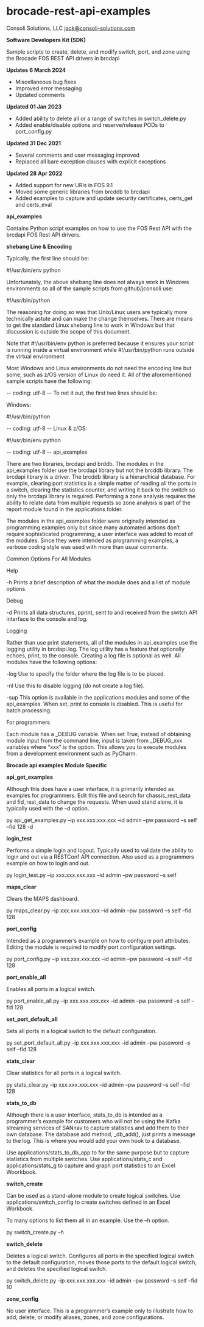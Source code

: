 # brocade-rest-api-examples

Consoli Solutions, LLC
jack@consoli-solutions.com

**Software Developers Kit (SDK)**

Sample scripts to create, delete, and modify switch, port, and zone using the Brocade FOS REST API drivers in brcdapi

**Updates 6 March 2024**

* Miscellaneous bug fixes
* Improved error messaging
* Updated comments

**Updated 01 Jan 2023**

* Added ability to delete all or a range of switches in switch_delete.py
* Added enable/disable options and reserve/release PODs to port_config.py

**Updated 31 Dec 2021**

* Several comments and user messaging improved
* Replaced all bare exception clauses with explicit exceptions

**Updated 28 Apr 2022**

* Added support for new URIs in FOS 9.1
* Moved some generic libraries from brcddb to brcdapi
* Added examples to capture and update security certificates, certs_get and certs_eval

**api_examples**

Contains Python script examples on how to use the FOS Rest API with the brcdapi FOS Rest API drivers.

**shebang Line & Encoding**

Typically, the first line should be:

#!/usr/bin/env python

Unfortunately, the above shebang line does not always work in Windows environments so all of the sample scripts from github/jconsoli use:

#!/usr/bin/python

The reasoning for doing so was that Unix/Linux users are typically more technically astute and can make the change themselves. There are means to get the standard Linux shebang line to work in Windows but that discussion is outside the scope of this document.

Note that #!/usr/bin/env python is preferred because it ensures your script is running inside a virtual environment while #!/usr/bin/python runs outside the virtual environment

Most Windows and Linux environments do not need the encoding line but some, such as z/OS version of Linux do need it. All of the aforementioned sample scripts have the following:

-- coding: utf-8 --
To net it out, the first two lines should be:

Windows:

#!/usr/bin/python

-- coding: utf-8 --
Linux & z/OS:

#!/usr/bin/env python

-- coding: utf-8 --
api_examples

There are two libraries, brcdapi and brddb. The modules in the api_examples folder use the brcdapi library but not the brcddb library. The brcdapi library is a driver. The brcddb library is a hierarchical database. For example, clearing port statistics is a simple matter of reading all the ports in a switch, clearing the statistics counter, and writing it back to the switch so only the brcdapi library is required. Performing a zone analysis requires the ability to relate data from multiple requests so zone analysis is part of the report module found in the applications folder.

The modules in the api_examples folder were originally intended as programming examples only but since many automated actions don’t require sophisticated programming, a user interface was added to most of the modules. Since they were intended as programming examples, a verbose coding style was used with more than usual comments.

Common Options For All Modules

Help

-h Prints a brief description of what the module does and a list of module options.

Debug

-d Prints all data structures, pprint, sent to and received from the switch API interface to the console and log.

Logging

Rather than use print statements, all of the modules in api_examples use the logging utility in brcdapi.log. The log utility has a feature that optionally echoes, print, to the console. Creating a log file is optional as well. All modules have the following options:

-log Use to specify the folder where the log file is to be placed.

-nl Use this to disable logging (do not create a log file).

-sup This option is available in the applications modules and some of the api_examples. When set, print to console is disabled. This is useful for batch processing.

For programmers

Each module has a _DEBUG variable. When set True, instead of obtaining module input from the command line, input is taken from _DEBUG_xxx variables where “xxx” is the option. This allows you to execute modules from a development environment such as PyCharm.

**Brocade api examples Module Specific**

**api_get_examples**

Although this does have a user interface, it is primarily intended as examples for programmers. Edit this file and search for chassis_rest_data and fid_rest_data to change the requests. When used stand alone, it is typically used with the –d option.

py api_get_examples.py –ip xxx.xxx.xxx.xxx –id admin –pw password –s self –fid 128 -d

**login_test**

Performs a simple login and logout. Typically used to validate the ability to login and out via a RESTConf API connection. Also used as a programmers example on how to login and out.

py login_test.py –ip xxx.xxx.xxx.xxx –id admin –pw password –s self

**maps_clear**

Clears the MAPS dashboard.

py maps_clear.py –ip xxx.xxx.xxx.xxx –id admin –pw password –s self –fid 128

**port_config**

Intended as a programmer’s example on how to configure port attributes. Editing the module is required to modify port configuration settings.

py port_config.py –ip xxx.xxx.xxx.xxx –id admin –pw password –s self –fid 128

**port_enable_all**

Enables all ports in a logical switch.

py port_enable_all.py –ip xxx.xxx.xxx.xxx –id admin –pw password –s self –fid 128

**set_port_default_all**

Sets all ports in a logical switch to the default configuration.

py set_port_default_all.py –ip xxx.xxx.xxx.xxx –id admin –pw password –s self –fid 128

**stats_clear**

Clear statistics for all ports in a logical switch.

py stats_clear.py –ip xxx.xxx.xxx.xxx –id admin –pw password –s self –fid 128

**stats_to_db**

Although there is a user interface, stats_to_db is intended as a programmer’s example for customers who will not be using the Kafka streaming services of SANnav to capture statistics and add them to their own database. The database add method, _db_add(), just prints a message to the log. This is where you would add your own hook to a database.

Use applications/stats_to_db_app to for the same purpose but to capture statistics from multiple switches. Use applications/stats_c and applications/stats_g to capture and graph port statistics to an Excel Woorkbook.

**switch_create**

Can be used as a stand-alone module to create logical switches. Use applications/switch_config to create switches defined in an Excel Workbook.

To many options to list them all in an example. Use the –h option.

py switch_create.py –h

**switch_delete**

Deletes a logical switch. Configures all ports in the specified logical switch to the default configuration, moves those ports to the default logical switch, and deletes the specified logical switch.

py switch_delete.py –ip xxx.xxx.xxx.xxx –id admin –pw password –s self –fid 10

**zone_config**

No user interface. This is a programmer’s example only to illustrate how to add, delete, or modify aliases, zones, and zone configurations.
